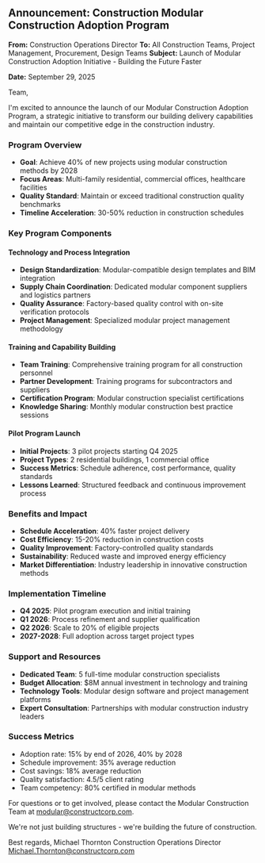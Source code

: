 ## Announcement: Construction Modular Construction Adoption Program

**From:** Construction Operations Director
**To:** All Construction Teams, Project Management, Procurement, Design Teams
**Subject:** Launch of Modular Construction Adoption Initiative - Building the Future Faster

**Date:** September 29, 2025

Team,

I'm excited to announce the launch of our Modular Construction Adoption Program, a strategic initiative to transform our building delivery capabilities and maintain our competitive edge in the construction industry.

### Program Overview
- **Goal**: Achieve 40% of new projects using modular construction methods by 2028
- **Focus Areas**: Multi-family residential, commercial offices, healthcare facilities
- **Quality Standard**: Maintain or exceed traditional construction quality benchmarks
- **Timeline Acceleration**: 30-50% reduction in construction schedules

### Key Program Components

#### Technology and Process Integration
- **Design Standardization**: Modular-compatible design templates and BIM integration
- **Supply Chain Coordination**: Dedicated modular component suppliers and logistics partners
- **Quality Assurance**: Factory-based quality control with on-site verification protocols
- **Project Management**: Specialized modular project management methodology

#### Training and Capability Building
- **Team Training**: Comprehensive training program for all construction personnel
- **Partner Development**: Training programs for subcontractors and suppliers
- **Certification Program**: Modular construction specialist certifications
- **Knowledge Sharing**: Monthly modular construction best practice sessions

#### Pilot Program Launch
- **Initial Projects**: 3 pilot projects starting Q4 2025
- **Project Types**: 2 residential buildings, 1 commercial office
- **Success Metrics**: Schedule adherence, cost performance, quality standards
- **Lessons Learned**: Structured feedback and continuous improvement process

### Benefits and Impact
- **Schedule Acceleration**: 40% faster project delivery
- **Cost Efficiency**: 15-20% reduction in construction costs
- **Quality Improvement**: Factory-controlled quality standards
- **Sustainability**: Reduced waste and improved energy efficiency
- **Market Differentiation**: Industry leadership in innovative construction methods

### Implementation Timeline
- **Q4 2025**: Pilot program execution and initial training
- **Q1 2026**: Process refinement and supplier qualification
- **Q2 2026**: Scale to 20% of eligible projects
- **2027-2028**: Full adoption across target project types

### Support and Resources
- **Dedicated Team**: 5 full-time modular construction specialists
- **Budget Allocation**: $8M annual investment in technology and training
- **Technology Tools**: Modular design software and project management platforms
- **Expert Consultation**: Partnerships with modular construction industry leaders

### Success Metrics
- Adoption rate: 15% by end of 2026, 40% by 2028
- Schedule improvement: 35% average reduction
- Cost savings: 18% average reduction
- Quality satisfaction: 4.5/5 client rating
- Team competency: 80% certified in modular methods

For questions or to get involved, please contact the Modular Construction Team at modular@constructcorp.com.

We're not just building structures - we're building the future of construction.

Best regards,
Michael Thornton
Construction Operations Director
Michael.Thornton@constructcorp.com
